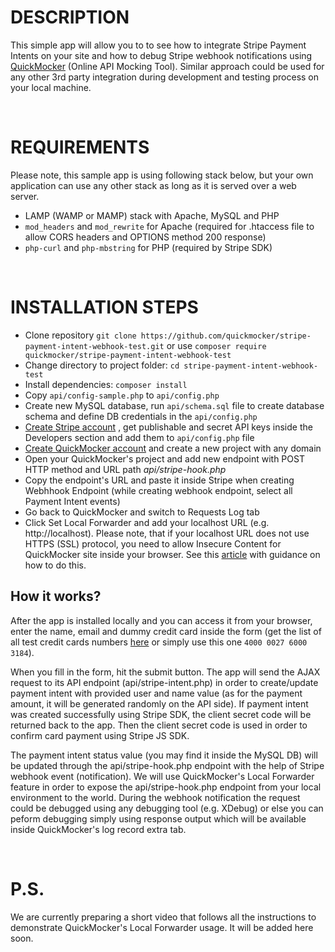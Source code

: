  # DESCRIPTION

This simple app will allow you to to see how to integrate Stripe Payment Intents on your site and how to debug Stripe webhook notifications using [QuickMocker](https://quickmocker.com) (Online API Mocking Tool). Similar approach could be used for any other 3rd party integration during development and testing process on your local machine.

 
# REQUIREMENTS

Please note, this sample app is using following stack below, but your own application can use any other stack as long as it is served over a web server.

* LAMP (WAMP or MAMP) stack with Apache, MySQL and PHP
* `mod_headers` and `mod_rewrite` for Apache (required for .htaccess file to allow CORS headers and OPTIONS method 200 response)
* `php-curl` and `php-mbstring` for PHP (required by Stripe SDK)

 
# INSTALLATION STEPS

* Clone repository `git clone https://github.com/quickmocker/stripe-payment-intent-webhook-test.git` or use `composer require quickmocker/stripe-payment-intent-webhook-test`
* Change directory to project folder: `cd stripe-payment-intent-webhook-test`
* Install dependencies: `composer install`
* Copy `api/config-sample.php` to `api/config.php`
* Create new MySQL database, run `api/schema.sql` file to create database schema and define DB credentials in the `api/config.php`
* [Create Stripe account](https://dashboard.stripe.com/register) , get publishable and secret API keys inside the Developers section and add them to `api/config.php` file
* [Create QuickMocker account](https://quickmocker.com/register) and create a new project with any domain
* Open your QuickMocker's project and add new endpoint with POST HTTP method and URL path _api/stripe-hook.php_
* Copy the endpoint's URL and paste it inside Stripe when creating Webhhook Endpoint (while creating webhook endpoint, select all Payment Intent events)
* Go back to QuickMocker and switch to Requests Log tab
* Click Set Local Forwarder and add your localhost URL (e.g. http://localhost). Please note, that if your localhost URL does not use HTTPS (SSL) protocol, you need to allow Insecure Content for QuickMocker site inside your browser. See this [article](https://experienceleague.adobe.com/docs/target/using/experiences/vec/troubleshoot-composer/mixed-content.html?lang=en#task_5448763B8DC941FD80F84041AEF0A14D) with guidance on how to do this. 


## How it works?
    
After the app is installed locally and you can access it from your browser, enter the name, email and dummy credit card inside the form (get the list of all test credit cards numbers [here](https://stripe.com/docs/testing) or simply use this one `4000 0027 6000 3184`).
    
When you fill in the form, hit the submit button. The app will send the AJAX request to its API endpoint (api/stripe-intent.php) in order to create/update payment intent with provided user and name value (as for the payment amount, it will be generated randomly on the API side). If payment intent was created successfully using Stripe SDK, the client secret code will be returned back to the app. Then the client secret code is used in order to confirm card payment using Stripe JS SDK.
    
The payment intent status value (you may find it inside the MySQL DB) will be updated through the api/stripe-hook.php endpoint with the help of Stripe webhook event (notification). We will use QuickMocker's Local Forwarder feature in order to expose the api/stripe-hook.php endpoint from your local environment to the world. During the webhook notification the request could be debugged using any debugging tool (e.g. XDebug) or else you can peform debugging simply using response output which will be available inside QuickMocker's log record extra tab.
    
 
# P.S.

We are currently preparing a short video that follows all the instructions to demonstrate QuickMocker's Local Forwarder usage. It will be added here soon.
